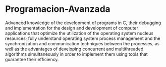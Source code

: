 # Programacion-Avanzada
Advanced knowledge of the development of programs in C, their debugging and implementation for the design and development of computer applications that optimize the utilization of the operating system nucleus resources; fully understand operating system process management and the synchronization and communication techniques between the processes, as well as the advantages of developing concurrent and multithreaded algorithms simultaneously in order to implement them using tools that guarantee their efficiency.
